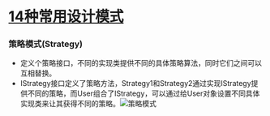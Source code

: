 # [14种常用设计模式](https://www.jianshu.com/p/bdf65e4afbb0)

### 策略模式(Strategy)

- 定义个策略接口，不同的实现类提供不同的具体策略算法，同时它们之间可以互相替换。
- IStrategy接口定义了策略方法，Strategy1和Strategy2通过实现IStrategy提供不同的策略，而User组合了IStrategy，可以通过给User对象设置不同具体实现类来让其获得不同的策略。![策略模式](https://github.com/walmt/interview_questions/blob/master/%E8%AE%BE%E8%AE%A1%E6%A8%A1%E5%BC%8F/img/1.png?raw=true)

